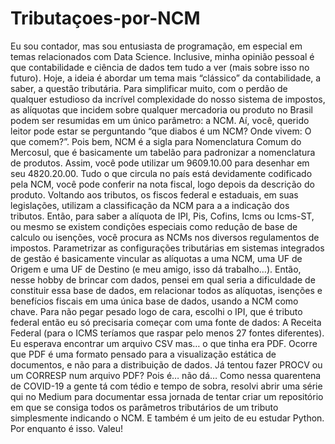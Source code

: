# Tributaçoes-por-NCM
Eu sou contador, mas sou entusiasta de programação, em especial em temas relacionados com Data Science. Inclusive, minha opinião pessoal é que contabilidade e ciência de dados tem tudo a ver (mais sobre isso no futuro). Hoje, a ideia é abordar um tema mais “clássico” da contabilidade, a saber, a questão tributária. Para simplificar muito, com o perdão de qualquer estudioso da incrível complexidade do nosso sistema de impostos, as alíquotas que incidem sobre qualquer mercadoria ou produto no Brasil podem ser resumidas em um único parâmetro: a NCM.
Aí, você, querido leitor pode estar se perguntando “que diabos é um NCM? Onde vivem: O que comem?”. Pois bem, NCM é a sigla para Nomenclatura Comum do Mercosul, que é basicamente um tabelão para padronizar a nomenclatura de produtos. Assim, você pode utilizar um 9609.10.00 para desenhar em seu 4820.20.00. Tudo o que circula no país está devidamente codificado pela NCM, você pode conferir na nota fiscal, logo depois da descrição do produto. Voltando aos tributos, os fiscos federal e estaduais, em suas legislações, utilizam a classificação da NCM para a a indicação dos tributos. Então, para saber a alíquota de IPI, Pis, Cofins, Icms ou Icms-ST, ou mesmo se existem condições especiais como redução de base de calculo ou isenções, você procura as NCMs nos diversos regulamentos de impostos. Parametrizar as configurações tributárias em sistemas integrados de gestão é basicamente vincular as alíquotas a uma NCM, uma UF de Origem e uma UF de Destino (e meu amigo, isso dá trabalho…). 
Então, nesse hobby de brincar com dados, pensei em qual seria a dificuldade de constituir essa base de dados, em relacionar todos as alíquotas, isenções e benefícios fiscais em uma única base de dados, usando a NCM como chave. Para não pegar pesado logo de cara, escolhi o IPI, que é tributo federal então eu só precisaria começar com uma fonte de dados: A Receita Federal (para o ICMS teríamos que raspar pelo menos 27 fontes diferentes). Eu esperava encontrar um arquivo CSV mas… o que tinha era PDF. Ocorre que PDF é uma formato pensado para a visualização estática de documentos, e não para a distribuição de dados. Já tentou fazer PROCV ou um CORRESP num arquivo PDF? Pois é… não dá… Como nessa quarentena de COVID-19 a gente tá com tédio e tempo de sobra, resolvi abrir uma série qui no Medium para documentar essa jornada de tentar criar um repositório em que se consiga todos os parâmetros tributários de um tributo simplesmente indicando o NCM. E também é um jeito de eu estudar Python. Por enquanto é isso. Valeu!
